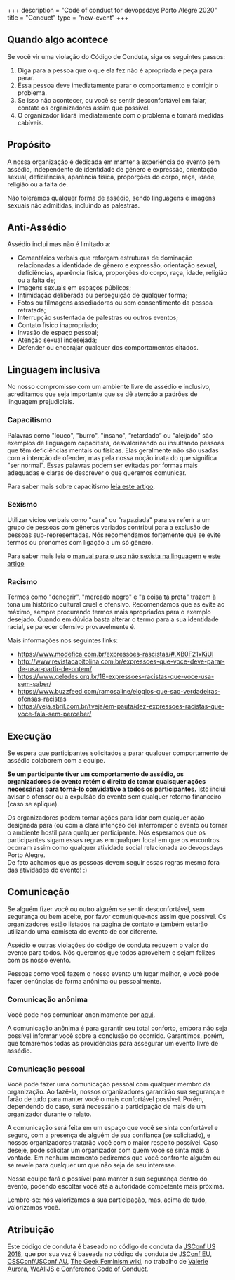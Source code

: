 +++
description = "Code of conduct for devopsdays Porto Alegre 2020"
title = "Conduct"
type = "new-event"
+++
## Quando algo acontece
Se você vir uma violação do Código de Conduta, siga os seguintes passos:

1. Diga para a pessoa que o que ela fez não é apropriada e peça para parar.
2. Essa pessoa deve imediatamente parar o comportamento e corrigir o problema.
3. Se isso não acontecer, ou você se sentir desconfortável em falar, contate os organizadores  assim que possível.
4. O organizador lidará imediatamente com o problema e tomará medidas cabíveis.

## Propósito
A nossa organização é dedicada em manter a experiência do evento sem assédio, independente de identidade de gênero e expressão, orientação sexual, deficiências, aparência física, proporções do corpo, raça, idade, religião ou a falta de.

Não toleramos qualquer forma de assédio, sendo linguagens e imagens sexuais não admitidas, incluindo as palestras.


## Anti-Assédio
Assédio inclui mas não é limitado a:

* Comentários verbais que reforçam estruturas de dominação relacionadas a identidade de gênero e expressão, orientação sexual, deficiências, aparência física, proporções do corpo, raça, idade, religião ou a falta de;
* Imagens sexuais em espaços públicos;
* Intimidação deliberada ou perseguição de qualquer forma;
* Fotos ou filmagens assediadoras ou sem consentimento da pessoa retratada;
* Interrupção sustentada de palestras ou outros eventos;
* Contato físico inapropriado;
* Invasão de espaço pessoal;
* Atenção sexual indesejada;
* Defender ou encorajar qualquer dos comportamentos citados.


## Linguagem inclusiva
No nosso compromisso com um ambiente livre de assédio e inclusivo, acreditamos que seja importante que se dê atenção a padrões de linguagem prejudiciais.

### Capacitismo
Palavras como "louco", "burro", "insano", “retardado” ou "aleijado" são exemplos de linguagem capacitista, desvalorizando ou insultando pessoas que têm deficiências mentais ou físicas. Elas geralmente não são usadas com a intenção de ofender, mas pela nossa noção inata do que significa "ser normal". Essas palavras podem ser evitadas por formas mais adequadas e claras de descrever o que queremos comunicar.

Para saber mais sobre capacitismo [leia este artigo](http://www.inclusive.org.br/arquivos/29958).

### Sexismo
Utilizar vícios verbais como "cara" ou "rapaziada" para se referir a um grupo de pessoas com gêneros variados contribui para a exclusão de pessoas sub-representadas. Nós recomendamos fortemente que se evite termos ou pronomes com ligação a um só gênero.

Para saber mais leia o [manual para o uso não sexista na linguagem](https://edisciplinas.usp.br/pluginfile.php/3034366/mod_resource/content/1/Manual%20para%20uso%20n%C3%A3o%20sexista%20da%20linguagem.pdf) e [este artigo](https://medium.com/coragem/adotando-a-linguagem-neutra-de-g%C3%AAnero-e509e6e4e06c)

### Racismo
Termos como "denegrir", "mercado negro" e "a coisa tá preta" trazem à tona um histórico cultural cruel e ofensivo. Recomendamos que as evite ao máximo, sempre procurando termos mais apropriados para o exemplo desejado. Quando em dúvida basta alterar o termo para a sua identidade racial, se parecer ofensivo provavelmente é.

Mais informações nos seguintes links: 

*  https://www.modefica.com.br/expressoes-rascistas/#.XB0F21xKiUl
*  http://www.revistacapitolina.com.br/expressoes-que-voce-deve-parar-de-usar-partir-de-ontem/
*  https://www.geledes.org.br/18-expressoes-racistas-que-voce-usa-sem-saber/
*  https://www.buzzfeed.com/ramosaline/elogios-que-sao-verdadeiras-ofensas-racistas
*  https://veja.abril.com.br/tveja/em-pauta/dez-expressoes-racistas-que-voce-fala-sem-perceber/

## Execução
Se espera que participantes solicitados a parar qualquer comportamento de assédio colaborem com a equipe.

**Se um participante tiver um comportamento de assédio, os organizadores do evento retém o direito de tomar quaisquer ações necessárias para torná-lo convidativo a todos os participantes.** Isto inclui avisar o ofensor ou a expulsão do evento sem qualquer retorno financeiro (caso se aplique).

Os organizadores podem tomar ações para lidar com qualquer ação designada para (ou com a clara intenção de) interromper o evento ou tornar o ambiente hostil para qualquer participante. Nós esperamos que os participantes sigam essas regras em qualquer local em que os encontros ocorram assim como qualquer atividade social relacionada ao devopsdays Porto Alegre.  
De fato achamos que as pessoas devem seguir essas regras mesmo fora das atividades do evento! :)


## Comunicação
Se alguém fizer você ou outro alguém se sentir desconfortável, sem segurança ou bem aceite, por favor comunique-nos assim que possível. Os organizadores estão listados na [página de contato](/events/2010-porto-alegre/contact) e também estarão utilizando uma camiseta do evento de cor diferente.

Assédio e outras violações do código de conduta reduzem o valor do evento para todos. Nós queremos que todos aproveitem e sejam felizes com os nosso evento.

Pessoas como você fazem o nosso evento um lugar melhor, e você pode fazer denúncias de forma anônima ou pessoalmente.

### Comunicação anônima 
Você pode nos comunicar anonimamente por [aqui](https://docs.google.com/forms/d/e/1FAIpQLScMi_npwJZEltlJDDq_NIUnBraF2BVrEcCkce3QF7rPrX0pig/viewform?usp=sf_link).

A comunicação anônima é para garantir seu total conforto, embora não seja possível informar você sobre a conclusão do ocorrido. Garantimos, porém, que tomaremos todas as providências para assegurar um evento livre de assédio.

### Comunicação pessoal
Você pode fazer uma comunicação pessoal com qualquer membro da organização. Ao fazê-la, nossos organizadores garantirão sua segurança e farão de tudo para manter você o mais confortável possível. Porém, dependendo do caso, será necessário a participação de mais de um organizador durante o relato.

A comunicação será feita em um espaço que você se sinta confortável e seguro, com a presença de alguém de sua confiança (se solicitado), e nossos organizadores tratarão você com o maior respeito possível. Caso deseje, pode solicitar um organizador com quem você se sinta mais à vontade. Em nenhum momento pediremos que você confronte alguém ou se revele para qualquer um que não seja de seu interesse. 

Nossa equipe fará o possível para manter a sua segurança dentro do evento, podendo escoltar você até a autoridade competente mais próxima.

Lembre-se: nós valorizamos a sua participação, mas, acima de tudo, valorizamos você.


## Atribuição
Este código de conduta é baseado no código de conduta da [JSConf US 2018](https://2018.jsconf.us/code-of-conduct/), que por sua vez é baseada no código de conduta de [JSConf EU](https://2018.jsconf.eu/), [CSSConf/JSConf AU](http://2018.jsconfau.com/), [The Geek Feminism wiki](http://geekfeminism.wikia.com/wiki/Conference_anti-harassment/Policy), no trabalho de [Valerie Aurora](https://frameshiftconsulting.com/code-of-conduct-training/), [WeAllJS](https://wealljs.org/code-of-conduct) e [Conference Code of Conduct](http://confcodeofconduct.com/).